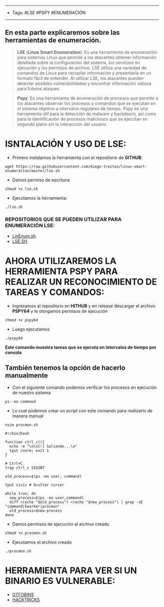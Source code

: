 
----
- Tags: #LSE #PSPY #ENUMERACIÓN
----
## **En esta parte explicaremos sobre las herramientas de enumeración.**

> **LSE** (**Linux Smart Enumeration**): Es una herramienta de enumeración para sistemas Linux que permite a los atacantes obtener información detallada sobre la configuración del sistema, los servicios en ejecución y los permisos de archivo. LSE utiliza una variedad de comandos de Linux para recopilar información y presentarla en un formato fácil de entender. Al utilizar LSE, los atacantes pueden detectar posibles vulnerabilidades y encontrar información valiosa para futuros ataques.


> **Pspy**: Es una herramienta de enumeración de procesos que permite a los atacantes observar los procesos y comandos que se ejecutan en el sistema objetivo a intervalos regulares de tiempo. Pspy es una herramienta útil para la detección de malware y backdoors, así como para la identificación de procesos maliciosos que se ejecutan en segundo plano sin la interacción del usuario.

# ISNTALACIÓN Y USO DE LSE:

- Primero instalamos la herramienta con el repositorio de **GITHUB**:
```
wget https://raw.githubusercontent.com/diego-treitos/linux-smart-enumeration/master/lse.sh
```

- Damos permiso de escritura:
```
chmod +x lse.sh
```

- Ejecutamos la herramienta:
```
./lse.sh
```


### REPOSITORIOS QUE SE PUEDEN UTILIZAR PARA ENUMERACIÓN LSE:
- [LinEnum.sh](https://github.com/carlospolop/PEASS-ng/tree/master/linPEAS)
-  [LSE.SH](https://raw.githubusercontent.com/diego-treitos/linux-smart-enumeration/master/lse.sh)



# AHORA UTILIZAREMOS LA HERRAMIENTA PSPY PARA REALIZAR UN RECONOCIMIENTO DE TAREAS Y COMANDOS:

- Ingresamos al repositorio en **HITHUB** y en release descargar el archivo **PSPY64** y le otorgamos permisos de ejecución
```
chmod +x pspy64
```

- Luego ejecutamos 
```
./pspy64
```
**Este comando muestra tareas que se ejecuta en intervalos de tiempo por consola**

## También tenemos la opción de hacerlo manualmente

- Con el siguiente comando podemos verificar los procesos en ejecución de nuestro sistema
```
ps -eo command
```

- Lo cual podemos crear un script con este comando para realizarlo de manera manual
```nvim
nvim procmon.sh
```

```bin/bash
#!/bin/bash

function ctrl_c(){
  echo -e "\n\n[!] Saliendo...\n"
  tput cnorm; exit 1
}

# Ctrl+C
trap ctrl_c SIGINT

old_process=$(ps -eo user, command)

tput civis # Ocultar cursor

while true; do 
  new_process=$(ps -eo user,command)
  diff <(echo "$old_process") <(echo "$new_process") | grep -vE "command|kworker|procmon"
  old_process=$new-process
done
```

- Damos permisos de ejecución al archivo creado
```
chmod +x procmon.sh
```


- Ejecutamos el archivo creado
```
./procmon.sh
```


# HERRAMIENTA PARA VER SI UN BINARIO ES VULNERABLE:

- [GTFOBINS](https://gtfobins.github.io/)
- [HACKTRICKS](https://book.hacktricks.xyz/welcome/readme)